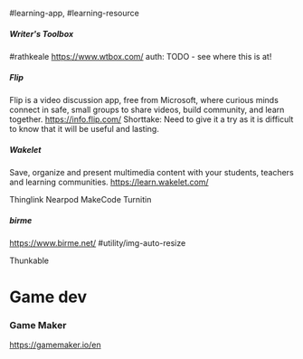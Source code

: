 #learning-app, #learning-resource


##### Writer's Toolbox
#rathkeale
https://www.wtbox.com/
auth: TODO - see where this is at!
 

##### Flip
Flip is a video discussion app, free from Microsoft, where curious minds connect in safe, small groups to share videos, build community, and learn together.
https://info.flip.com/
Shorttake: Need to give it a try as it is difficult to know that it will be useful and lasting.

##### Wakelet
Save, organize and present multimedia content with your students, teachers and learning communities.
https://learn.wakelet.com/

Thinglink 
Nearpod
MakeCode
Turnitin


##### birme
https://www.birme.net/
#utility/img-auto-resize


Thunkable


# Game dev

### Game Maker

https://gamemaker.io/en
